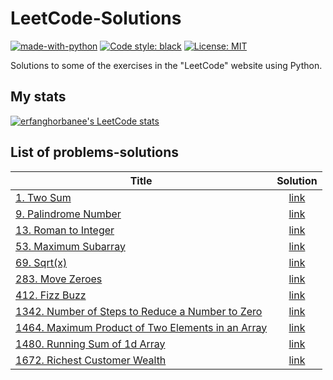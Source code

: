# LeetCode-Solutions
[![made-with-python](https://img.shields.io/badge/Made%20with-Python-1f425f.svg)](https://www.python.org/)
[![Code style: black](https://img.shields.io/badge/code%20style-black-000000.svg)](https://github.com/psf/black)
[![License: MIT](https://img.shields.io/badge/License-MIT-blue.svg)](https://opensource.org/licenses/MIT)

Solutions to some of the exercises in the "LeetCode" website using Python.


## My stats

[![erfanghorbanee's LeetCode stats](https://leetcode-stats-six.vercel.app/api?username=erfanghorbanee&theme=dark)](https://leetcode.com/erfanghorbanee/)


## List of problems-solutions
| Title | Solution |
| ----- | :-----: |
| [1. Two Sum](https://leetcode.com/problems/two-sum/) |[link](https://github.com/erfanghorbanee/LeetCode-Solutions/blob/main/Solutions/1.py) |
| [9. Palindrome Number](https://leetcode.com/problems/palindrome-number/) |[link](https://github.com/erfanghorbanee/LeetCode-Solutions/blob/main/Solutions/9.py) |
| [13. Roman to Integer](https://leetcode.com/problems/roman-to-integer/) |[link](https://github.com/erfanghorbanee/LeetCode-Solutions/blob/main/Solutions/13.py) |
| [53. Maximum Subarray](https://leetcode.com/problems/maximum-subarray/) |[link](https://github.com/erfanghorbanee/LeetCode-Solutions/blob/main/Solutions/53.py) |
| [69. Sqrt(x)](https://leetcode.com/problems/Sqrt(x)/) |[link](https://github.com/erfanghorbanee/LeetCode-Solutions/blob/main/Solutions/69.py) |
| [283. Move Zeroes](https://leetcode.com/problems/move-zeroes/) |[link](https://github.com/erfanghorbanee/LeetCode-Solutions/blob/main/Solutions/283.py) |
| [412. Fizz Buzz](https://leetcode.com/problems/fizz-buzz/) |[link](https://github.com/erfanghorbanee/LeetCode-Solutions/blob/main/Solutions/412.py) |
| [1342. Number of Steps to Reduce a Number to Zero](https://leetcode.com/problems/number-of-steps-to-reduce-a-number-to-zero/) |[link](https://github.com/erfanghorbanee/LeetCode-Solutions/blob/main/Solutions/1342.py) |
| [1464. Maximum Product of Two Elements in an Array](https://leetcode.com/problems/maximum-product-of-two-elements-in-an-array/) |[link](https://github.com/erfanghorbanee/LeetCode-Solutions/blob/main/Solutions/1464.py) |
| [1480. Running Sum of 1d Array](https://leetcode.com/problems/running-sum-of-1d-array/) |[link](https://github.com/erfanghorbanee/LeetCode-Solutions/blob/main/Solutions/1480.py) |
| [1672. Richest Customer Wealth](https://leetcode.com/problems/richest-customer-wealth/) |[link](https://github.com/erfanghorbanee/LeetCode-Solutions/blob/main/Solutions/1672.py) |


